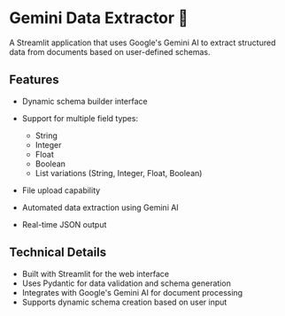 # Gemini Data Extractor 📝

A Streamlit application that uses Google's Gemini AI to extract structured data from documents based on user-defined schemas.

## Features

- Dynamic schema builder interface
- Support for multiple field types:
    - String
    - Integer
    - Float
    - Boolean
    - List variations (String, Integer, Float, Boolean)


- File upload capability
- Automated data extraction using Gemini AI
- Real-time JSON output

## Technical Details

- Built with Streamlit for the web interface
- Uses Pydantic for data validation and schema generation
- Integrates with Google's Gemini AI for document processing
- Supports dynamic schema creation based on user input